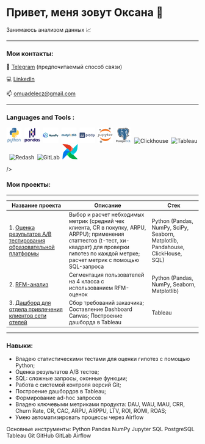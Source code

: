 # Привет, меня зовут Оксана 👋
 Занимаюсь анализом данных 📈

 ---
### Мои контакты:
 
📲 [Telegram](https://t.me/o_k_s1) (предпочитаемый способ связи)

💻 [LinkedIn](https://www.linkedin.com/in/oksana-miadzelets/)

📫 omuadelecz@gmail.com


---
### Languages and Tools :
<div>
  <img src="https://github.com/devicons/devicon/blob/6910f0503efdd315c8f9b858234310c06e04d9c0/icons/python/python-original-wordmark.svg?plain=1" title="Python" alt="Python" width="40" height="40"/>&nbsp;
  <img src="https://github.com/devicons/devicon/blob/6910f0503efdd315c8f9b858234310c06e04d9c0/icons/pandas/pandas-original-wordmark.svg?plain=1" title="Pandas" alt="Pandas" width="40" height="40"/>&nbsp;
  <img src="https://github.com/devicons/devicon/blob/6910f0503efdd315c8f9b858234310c06e04d9c0/icons/numpy/numpy-original-wordmark.svg?plain=1" title="NumPy" alt="NumPy" width="40" height="40"/>&nbsp;
  <img src="https://github.com/devicons/devicon/blob/6910f0503efdd315c8f9b858234310c06e04d9c0/icons/matplotlib/matplotlib-original-wordmark.svg?plain=1" title="Matlotlib" alt="Matlotlib" width="40" height="40"/>&nbsp;
  <img src="https://github.com/devicons/devicon/blob/6910f0503efdd315c8f9b858234310c06e04d9c0/icons/plotly/plotly-original-wordmark.svg?plain=1" title="Plotly" alt="Plotly" width="40" height="40"/>&nbsp;
  <img src="https://github.com/devicons/devicon/blob/6910f0503efdd315c8f9b858234310c06e04d9c0/icons/jupyter/jupyter-original-wordmark.svg?plain=1" title="Jupyter" alt="Jupyter" width="40" height="40"/>&nbsp;
  <img src="https://github.com/devicons/devicon/blob/6910f0503efdd315c8f9b858234310c06e04d9c0/icons/postgresql/postgresql-original-wordmark.svg?plain=1" title="PostgreSQL" alt="PostgreSQL" width="40" height="40"/>&nbsp;
  <img src="https://cdn.worldvectorlogo.com/logos/clickhouse.svg" title="Clickhouse" alt="Clickhouse" width="40" height="40"/>&nbsp;
  <img src="https://cdn.worldvectorlogo.com/logos/tableau-software.svg" title="Tableau" alt="Tableau" width="40" height="40"/>&nbsp;
  <img src="https://www.vectorlogo.zone/logos/redashio/redashio-icon.svg" title="Redash" alt="Redash" width="40" height="40"/>&nbsp;
  <img src="https://cdn.worldvectorlogo.com/logos/gitlab.svg" title="GitLab" alt="GitLab" width="40" height="40"/>&nbsp;
  <img src="https://github.com/devicons/devicon/blob/6910f0503efdd315c8f9b858234310c06e04d9c0/icons/apacheairflow/apacheairflow-original.svg?plain=1" title="Apache Airflow" alt="Apache Airflow" width="40" height="40"/>&nbsp;

 
  />
</div>

### Мои проекты:

---

| Название проекта| Описание | Стек |
|---|---|---|
| 1. [Оценка результатов A/B тестирования образовательной платформы ](https://github.com/AksanaMiadzelets/AB_test_and_SQL_e-learning) | Выбор и расчет небходимых метрик (средний чек клиента, CR в покупку, ARPU, ARPPU); применения статтестов (t-тест, хи-квадрат) для проверки гипотез по каждой метрке; расчет метрик с помощью SQL-запроса |  Python (Pandas, NumPy, SciPy, Seaborn, Matplotlib, Pandahouse, ClickHouse, SQL) |
| 2. [RFM-анализ](https://github.com/AksanaMiadzelets/RFM_analysis) | Сегментация пользователей на 4 класса с использованием RFM-оценок | Python (Pandas, NumPy, Seaborn, Matplotlib) |
| 3. [Дашборд для отдела привлечения клиентов сети отелей](https://github.com/AksanaMiadzelets/Tableau_project_hotel_bookings) | Сбор требований заказчика; Составление Dashboard Canvas; Построение дашборда в Tableau | Tableau |

---

### Навыки:

- Владею статистическими тестами для оценки гипотез с помощью Python;
- Оценка результатов А/В тестов;
- SQL: сложные запросы, оконные функции;
- Работа c системой контроля версий Git;
- Построение дашбордов в Tableau;
- Формирование ad-hoc запросов
- Владею ключевыми метриками продукта: DAU, WAU, MAU, CRR, Churn Rate, CR, CAC, ARPU, ARPPU, LTV, ROI, ROMI, ROAS;
- Умею автоматизировать процессы через Airflow


Основные инструменты:
Python   Pandas   NumPy   Jupyter   SQL   PostgreSQL  Tableau   Git   GitHub   GitLab  Airflow


